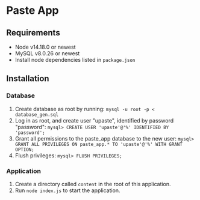# Paste App

## Requirements

-   Node v14.18.0 or newest
-   MySQL v8.0.26 or newest
-   Install node dependencies listed in `package.json`

## Installation

### Database

1. Create database as root by running: `mysql -u root -p < database_gen.sql`
2. Log in as root, and create user "upaste", identified by password "password": `mysql> CREATE USER 'upaste'@'%' IDENTIFIED BY 'password';`
3. Grant all permissions to the paste_app database to the new user: `mysql> GRANT ALL PRIVILEGES ON paste_app.* TO 'upaste'@'%' WITH GRANT OPTION;`
4. Flush privileges: `mysql> FLUSH PRIVILEGES;`

### Application

1. Create a directory called `content` in the root of this application. 
2. Run `node index.js` to start the application.
